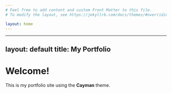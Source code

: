 ```yaml
---
# Feel free to add content and custom Front Matter to this file.
# To modify the layout, see https://jekyllrb.com/docs/themes/#overriding-theme-defaults

layout: home
---
```

---
layout: default
title: My Portfolio
---

# Welcome!

This is my portfolio site using the **Cayman** theme.
